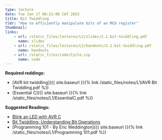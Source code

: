 ```yaml
---
type: lecture
date: Tue Jan 17 06:21:00 CAT 2023
title: Bit Twiddling
tldr: "How to efficiently manipulate bits of an MCU register"
thumbnail: 
links: 
    - url: /static_files/lectures/L2/slides/2.1.bit-twiddling.pdf
      name: slides
    - url: /static_files/lectures/L2/handouts/2.1.bit-twiddling.pdf
      name: handouts
    - url: /static_files/code/Cycle.zip
      name: code
---
```

**Required reddings:**
- [AVR bit twiddling]({{ site.baseurl }}{% link /static_files/notes/L1/AVR Bit Twiddling.pdf %})
- [Essential C]({{ site.baseurl }}{% link /static_files/notes/L1/EssentialC.pdf  %})

**Suggested Readings:**

- [Blink an LED with AVR C](https://www.newbiehack.com/microcontrollerledblink.aspx)
- [Bit Twiddling: Understanding Bit Operations](https://www.codementor.io/@erikeidt/bit-twiddling-understanding-bit-operations-iqj68ynb7)
- [Programming 101 - By Eric Weddington]({{ site.baseurl }}{% link /static_files/notes/L1/Programming 101.pdf %})

